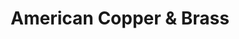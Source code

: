 ---
title: "American Copper & Brass"
url: /traverse-city/american-copper-und-brass/
shop: Baustoffe
---